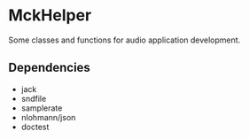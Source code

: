 # MckHelper

Some classes and functions for audio application development.

## Dependencies

- jack
- sndfile
- samplerate
- nlohmann/json
- doctest